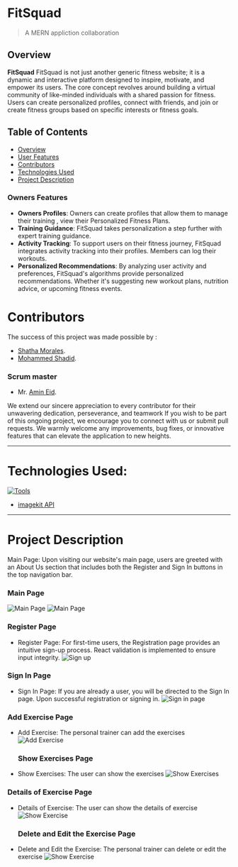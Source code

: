 # FitSquad

> A MERN appliction collaboration

## Overview 
**FitSquad**  FitSquad is not just another generic fitness website; it is a dynamic and interactive platform designed to inspire, motivate, and empower its users. The core concept revolves around building a virtual community of like-minded individuals with a shared passion for fitness. Users can create personalized profiles, connect with friends, and join or create fitness groups based on specific interests or fitness goals.

## Table of Contents
- [Overview](#overview)
- [User Features](#Owners-features)
- [Contributors](#contributors)
- [Technologies Used](#technologies-used)
- [Project Description](#project-description)


### Owners Features
- **Owners Profiles**: Owners can create  profiles that allow them to manage their training , view their Personalized Fitness Plans.
- **Training Guidance**: FitSquad takes personalization a step further with expert training guidance.
- **Activity Tracking**: To support users on their fitness journey, FitSquad integrates activity tracking into their profiles. Members can log their workouts.
- **Personalized Recommendations**: By analyzing user activity and preferences, FitSquad's algorithms provide personalized recommendations. Whether it's suggesting new workout plans, nutrition advice, or upcoming fitness events.


# Contributors
The success of this project was made possible by :
- [Shatha Morales](https://github.com/ShathaMorales).
-  [Mohammed Shadid](https://github.com/mohadshadid).


 ### Scrum master 
  - Mr. [Amin Eid](https://github.com/amin-eid).

We extend our sincere appreciation to every contributor for their unwavering dedication, perseverance, and teamwork
If you wish to be part of this ongoing project, we encourage you to connect with us or submit pull requests. We warmly welcome any      improvements, bug fixes, or innovative features that can elevate the application to new heights.



 <hr>
 
# Technologies Used:

  [![Tools](https://skillicons.dev/icons?i=react,materialui,js,css,bootstrap,mongodb,postman&perline=7)](https://skillicons.dev)

  - [imagekit API](https://imagekit.io/)

 <hr>

# Project Description

 Main Page: Upon visiting our website's main page, users are greeted with an About Us section that includes both the Register and Sign In buttons in the top navigation bar.
 
  ### Main Page
 ![Main Page ](https://ik.imagekit.io/shadid/one.png?updatedAt=1690900218871)
  ![Main Page ](https://ik.imagekit.io/shadid/one-1.png?updatedAt=1690900214058)

### Register Page
- Register Page:  For first-time users, the Registration page provides an intuitive sign-up process. React validation is implemented to ensure input integrity.
   ![Sign up](https://ik.imagekit.io/shadid/tow.png?updatedAt=1690900215542)
  
### Sign In Page
  - Sign In Page: If you are already a user, you will be directed to the Sign In page. Upon successful registration or signing in.
![Sign in page](https://ik.imagekit.io/shadid/tow-1.png?updatedAt=1690900213426)

### Add Exercise Page
- Add Exercise: The personal trainer can add the exercises
   ![Add Exercise](https://ik.imagekit.io/shadid/three.png?updatedAt=1690900210019)

  ### Show Exercises Page
- Show Exercises: The user can show the exercises
   ![Show Exercises](https://ik.imagekit.io/shadid/five.png?updatedAt=1690900209120)

### Details of Exercise Page
- Details of Exercise: The user can show the details of exercise
   ![Show Exercise](https://ik.imagekit.io/shadid/four.png?updatedAt=1690900205250)

  ### Delete and Edit the Exercise Page
- Delete and Edit the Exercise: The personal trainer can delete or edit the exercise
   ![Show Exercise](https://ik.imagekit.io/shadid/six.png?updatedAt=1690900209536)


  


